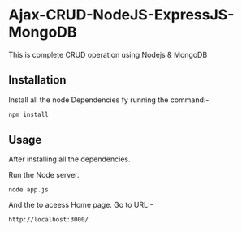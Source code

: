 # Ajax-CRUD-NodeJS-ExpressJS-MongoDB
This is complete CRUD operation using Nodejs &amp; MongoDB

## Installation

Install all the node Dependencies fy running the command:-

```bash
npm install
```

## Usage

After installing all the dependencies. 

Run the Node server.

```
node app.js

```

And the to aceess Home page. Go to URL:-

```
http://localhost:3000/
```

